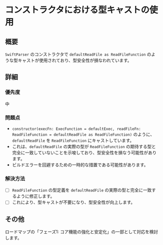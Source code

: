 # コンストラクタにおける型キャストの使用

## 概要

`SwiftParser` のコンストラクタで `defaultReadFile as ReadFileFunction` のような型キャストが使用されており、型安全性が損なわれています。

## 詳細

### 優先度

中

### 問題点

- `constructor(execFn: ExecFunction = defaultExec, readFileFn: ReadFileFunction = defaultReadFile as ReadFileFunction)` のように、`defaultReadFile` を `ReadFileFunction` にキャストしています。
- これは、`defaultReadFile` の実際の型が `ReadFileFunction` の期待する型と完全に一致していないことを示唆しており、型安全性を損なう可能性があります。
- ビルドエラーを回避するための一時的な措置である可能性があります。

### 解決方法

- [ ] `ReadFileFunction` の型定義を `defaultReadFile` の実際の型と完全に一致するように修正します。
- [ ] これにより、型キャストが不要になり、型安全性が向上します。

## その他

ロードマップの「フェーズ1: コア機能の強化と安定化」の一部として対応を検討します。
